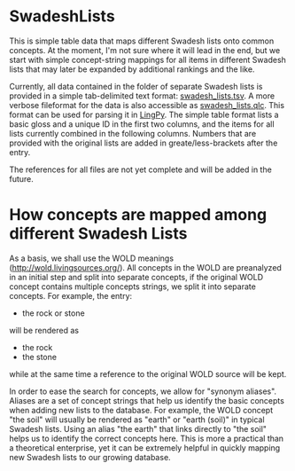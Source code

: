 SwadeshLists
============

This is simple table data that maps different Swadesh lists onto common concepts. At the moment, I'm not sure where it will lead in the end, but we start with simple concept-string mappings for all items in different Swadesh lists that may later be expanded by additional rankings and the like.

Currently, all data contained in the folder of separate Swadesh lists is provided in a simple tab-delimited text format: [swadesh_lists.tsv](https://github.com/LinguList/SwadeshLists/blob/master/swadesh_list.tsv). A more verbose fileformat for the data is also accessible as [swadesh_lists.qlc](https://github.com/LinguList/SwadeshLists/blob/master/swadesh_lists.qlc). This format can be used for parsing it in [LingPy](https://github.com/lingpy/lingpy). The simple table format lists a basic gloss and a unique ID in the first two columns, and the items for all lists currently combined in the following columns. Numbers that are provided with the original lists are added in greate/less-brackets after the entry.

The references for all files are not yet complete and will be added in the future.

# How concepts are mapped among different Swadesh Lists

As a basis, we shall use the WOLD meanings (http://wold.livingsources.org/). All concepts in the WOLD are preanalyzed in an initial step and split into separate concepts, if the original WOLD concept contains multiple concepts strings, we split it into separate concepts. For example, the entry:

* the rock or stone

will be rendered as

* the rock
* the stone

while at the same time a reference to the original WOLD source will be kept.

In order to ease the search for concepts, we allow for "synonym aliases". Aliases are a set of concept strings that help us identify the basic concepts when adding new lists to the database.
For example, the WOLD concept "the soil" will usually be rendered as "earth" or "earth (soil)" in typical Swadesh lists.
Using an alias "the earth" that links directly to "the soil" helps us to identify the correct concepts here. This is more a practical than a theoretical enterprise, yet it can be extremely helpful in quickly mapping new Swadesh lists to our growing database.
